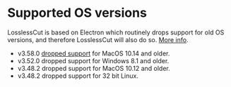 # Supported OS versions

LosslessCut is based on Electron which routinely drops support for old OS versions, and therefore LosslessCut will also do so. [More info](https://github.com/tekintian/lossless-cut/discussions/1476#discussioncomment-5012521).

- v3.58.0 [dropped support](https://www.electronjs.org/docs/latest/breaking-changes#removed-macos-1013--1014-support) for MacOS 10.14 and older.
- v3.52.0 dropped support for Windows 8.1 and older.
- v3.48.2 dropped support for MacOS 10.12 and older.
- v3.48.2 dropped support for 32 bit Linux.
